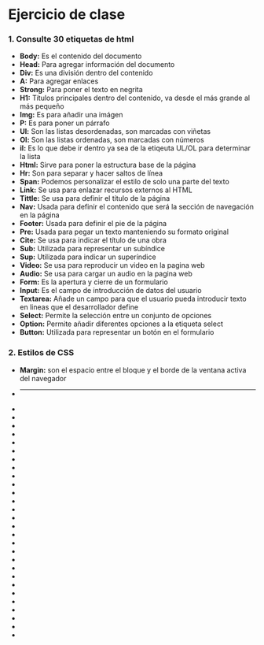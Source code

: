 # Ejercicio de clase
### 1.  Consulte 30 etiquetas de html 
- **Body:** Es el contenido del documento
- **Head:** Para agregar información del documento
- **Div:** Es una división dentro del contenido
- **A:** Para agregar enlaces
- **Strong:** Para poner el texto en negrita
- **H1:** Títulos principales dentro del contenido, va desde el más grande al más pequeño
- **Img:** Es para añadir una imágen 
- **P:** Es para poner un párrafo 
- **Ul:** Son las listas desordenadas, son marcadas con viñetas
- **Ol:** Son las listas ordenadas, son marcadas con números
- **il:** Es lo que debe ir dentro ya sea de la etiqeuta UL/OL para determinar la lista
- **Html:** Sirve para poner la estructura base de la página
- **Hr:** Son para separar y hacer saltos de línea
- **Span:** Podemos personalizar el estilo de solo una parte del texto
- **Link:** Se usa para enlazar recursos externos al HTML
- **Tittle:** Se usa para definir el título de la página
- **Nav:** Usada para definir el contenido que será la sección de navegación en la página 
- **Footer:** Usada para definir el pie de la página
- **Pre:** Usada para pegar un texto manteniendo su formato original 
- **Cite:** Se usa para indicar el título de una obra
- **Sub:** Utilizada para representar un subíndice
- **Sup:** Utilizada para indicar un superíndice
- **Video:** Se usa para reproducir un video en la pagina web
- **Audio:** Se usa para cargar un audio en la pagina web
- **Form:** Es la apertura y cierre de un formulario
- **Input:** Es el campo de introducción de datos del usuario
- **Textarea:** Añade un campo para que el usuario pueda introducir texto en lineas que el desarrollador define
- **Select:** Permite la selección entre un conjunto de opciones
- **Option:** Permite añadir diferentes opciones a la etiqueta select
- **Button:** Utilizada para representar un botón en el formulario

### 2. Estilos de CSS
- **Margin:** son el espacio entre el bloque y el borde de la ventana activa del navegador
- ****
-
-
-
-
-
-
-
-
-
-
-
-
-
-
-
-
-
-
-
-
-
-
-
-
-
-
-
-
